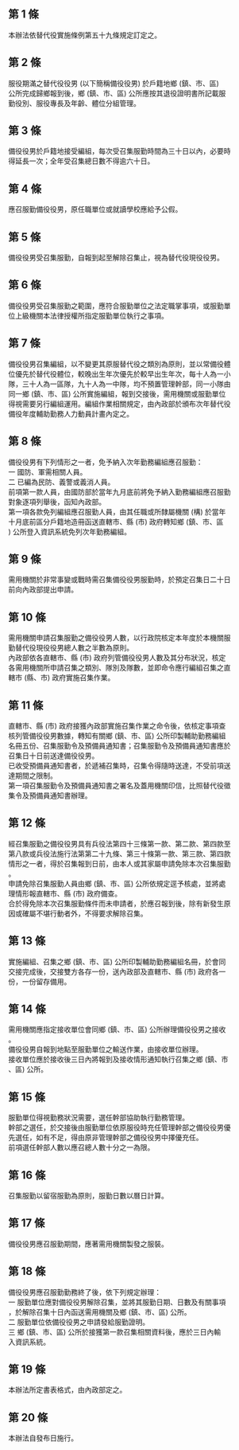 第 1 條
-------
本辦法依替代役實施條例第五十九條規定訂定之。

第 2 條
-------
服役期滿之替代役役男 (以下簡稱備役役男) 於戶籍地鄉 (鎮、市、區)   
公所完成歸鄉報到後，鄉 (鎮、市、區) 公所應按其退役證明書所記載服  
勤役別、服役專長及年齡、體位分組管理。

第 3 條
-------
備役役男於戶籍地接受編組，每次受召集服勤時間為三十日以內，必要時  
得延長一次；全年受召集總日數不得逾六十日。

第 4 條
-------
應召服勤備役役男，原任職單位或就讀學校應給予公假。

第 5 條
-------
備役役男受召集服勤，自報到起至解除召集止，視為替代役現役役男。

第 6 條
-------
備役役男受召集服勤之範圍，應符合服勤單位之法定職掌事項，或服勤單  
位上級機關本法律授權所指定服勤單位執行之事項。

第 7 條
-------
備役役男召集編組，以不變更其原服替代役之類別為原則，並以常備役體  
位優先於替代役體位，較晚出生年次優先於較早出生年次，每十人為一小  
隊，三十人為一區隊，九十人為一中隊，均不預置管理幹部，同一小隊由  
同一鄉 (鎮、市、區) 公所實施編組，報到交接後，需用機關或服勤單位  
得視需要另行編組運用。編組作業相關規定，由內政部於頒布次年替代役  
備役年度輔助勤務人力動員計畫內定之。

第 8 條
-------
備役役男有下列情形之一者，免予納入次年勤務編組應召服勤：          
一  國防、軍需相關人員。                                          
二  已編為民防、義警或義消人員。                                  
前項第一款人員，由國防部於當年九月底前將免予納入勤務編組應召服勤  
對象逐項列舉後，函知內政部。                                      
第一項各款免列編組應召服勤人員，由其任職或所隸屬機關 (構) 於當年  
十月底前區分戶籍地造冊函送直轄市、縣 (市) 政府轉知鄉 (鎮、市、區  
) 公所登入資訊系統免列次年勤務編組。

第 9 條
-------
需用機關於非常事變或戰時需召集備役役男服勤時，於預定召集日二十日  
前向內政部提出申請。

第 10 條
--------
需用機關申請召集服勤之備役役男人數，以行政院核定本年度於本機關服  
勤替代役現役役男總人數之半數為原則。                              
內政部依各直轄市、縣 (市) 政府列管備役役男人數及其分布狀況，核定  
各需用機關所申請召集之類別、隊別及隊數，並即命令應行編組召集之直  
轄市 (縣、市) 政府實施召集作業。

第 11 條
--------
直轄市、縣 (市) 政府接獲內政部實施召集作業之命令後，依核定事項查  
核列管備役役男數據，轉知有關鄉 (鎮、市、區) 公所印製輔助勤務編組  
名冊五份、召集服勤令及預備員通知書；召集服勤令及預備員通知書應於  
召集日十日前送達備役役男。                                        
已收受預備員通知書者，於遞補召集時，召集令得隨時送達，不受前項送  
達期間之限制。                                                    
第一項召集服勤令及預備員通知書之署名及蓋用機關印信，比照替代役徵  
集令及預備員通知書辦理。

第 12 條
--------
經召集服勤之備役役男具有兵役法第四十三條第一款、第二款、第四款至  
第八款或兵役法施行法第第二十九條、第三十條第一款、第三款、第四款  
情形之一者，得於召集報到日前，由本人或其家屬申請免除本次召集服勤  
。                                                                
申請免除召集服勤人員由鄉 (鎮、市、區) 公所依規定逕予核處，並將處  
理情形報直轄市、縣 (市) 政府備查。                                
合於得免除本次召集服勤條件而未申請者，於應召報到後，除有新發生原  
因或確屬不堪行動者外，不得要求解除召集。

第 13 條
--------
實施編組、召集之鄉 (鎮、市、區) 公所印製輔助勤務編組名冊，於會同  
交接完成後，交接雙方各存一份，送內政部及直轄市、縣 (市) 政府各一  
份，一份留存備用。

第 14 條
--------
需用機關應指定接收單位會同鄉 (鎮、市、區) 公所辦理備役役男之接收   
。                                                                 
備役役男自報到地點至服勤單位之輸送作業，由接收單位辦理。           
接收單位應於接收後三日內將報到及接收情形通知執行召集之鄉 (鎮、市   
、區) 公所。

第 15 條
--------
服勤單位得視勤務狀況需要，選任幹部協助執行勤務管理。               
幹部之選任，於交接後由服勤單位依原服役時充任管理幹部之備役役男優   
先選任，如有不足，得由原非管理幹部之備役役男中擇優充任。           
前項選任幹部人數以應召總人數十分之一為限。

第 16 條
--------
召集服勤以留宿服勤為原則，服勤日數以曆日計算。

第 17 條
--------
備役役男應召服勤期間，應著需用機關製發之服裝。

第 18 條
--------
備役役男應召服勤勤務終了後，依下列規定辦理：                      
一  服勤單位應對備役役男解除召集，並將其服勤日期、日數及有關事項  
    ，於解除召集十日內函送需用機關及鄉 (鎮、市、區) 公所。        
二  服勤單位依備役役男之申請發給服勤證明。                        
三  鄉 (鎮、市、區) 公所於接獲第一款召集相關資料後，應於三日內輸  
    入資訊系統。

第 19 條
--------
本辦法所定書表格式，由內政部定之。

第 20 條
--------
本辦法自發布日施行。

